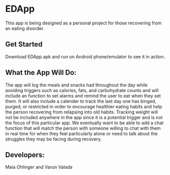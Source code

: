 # EDApp

This app is being designed as a personal project for those recovering from an eating disorder.
## Get Started
Download EDApp.apk and run on Android phone/emulator to see it in action.
## What the App Will Do:
The app will log the meals and snacks had throughout the day while avoiding triggers such as calories, fats, and 
carbohydrate counts and will include an function to set alarms and remind the user to eat when they set them. 
It will also include a calender to track the last day one has binged, purged, or restricted in order to encourage 
healthier eating habits and help the person recovering from relapsing into old habits. Tracking weight will not be 
included anywhere in the app since it is a potential trigger and is not the focus of this particular app. We eventually 
want to be able to add a chat function that will match the person with someone willing to chat with them in real time 
for when they feel particularly alone or need to talk about the struggles they may be facing during recovery.

## Developers:
Maia Ohlinger and Varun Valada
